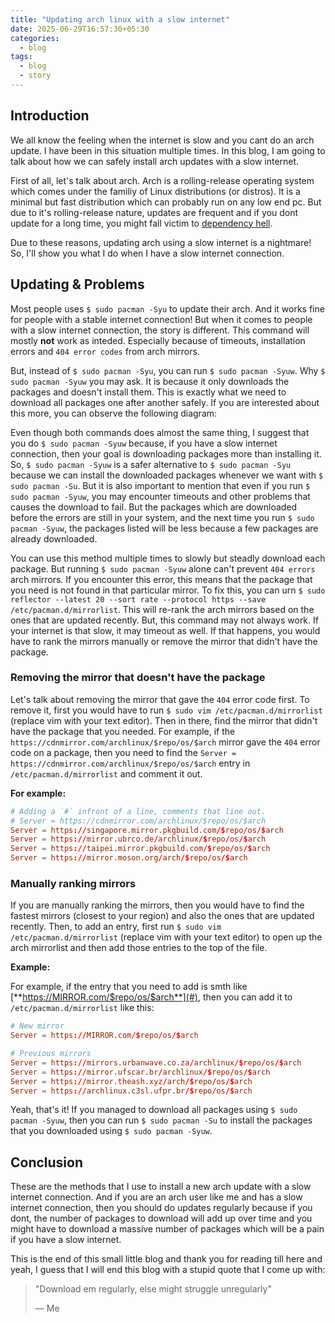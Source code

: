 ```yaml
---
title: "Updating arch linux with a slow internet"
date: 2025-06-29T16:57:30+05:30
categories:
  - blog
tags:
  - blog
  - story
---
```


## Introduction

We all know the feeling when the internet is slow and you cant do an arch update. I have been in this situation multiple times. In this blog, I am going to talk about how we can safely install arch updates with a slow internet.

First of all, let's talk about arch. Arch is a rolling-release operating system which comes under the familiy of Linux distributions (or distros). It is a minimal but fast distribution which can probably run on any low end pc. But due to it's rolling-release nature, updates are frequent and if you dont update for a long time, you might fall victim to [dependency hell](https://en.wikipedia.org/wiki/Dependency_hell).

Due to these reasons, updating arch using a slow internet is a nightmare! So, I'll show you what I do when I have a slow internet connection.

## Updating & Problems

Most people uses `$ sudo pacman -Syu` to update their arch. And it works fine for people with a stable internet connection! But when it comes to people with a slow internet connection, the story is different. This command will mostly **not** work as inteded. Especially because of timeouts, installation errors and `404 error codes` from arch mirrors.

But, instead of `$ sudo pacman -Syu`, you can run `$ sudo pacman -Syuw`. Why `$ sudo pacman -Syuw` you may ask. It is because it only downloads the packages and doesn't install them. This is exactly what we need to download all packages one after another safely. If you are interested about this more, you can observe the following diagram:

<!-- <I-need-to-add-diagram-here> -->

Even though both commands does almost the same thing, I suggest that you do `$ sudo pacman -Syuw` because, if you have a slow internet connection, then your goal is downloading packages more than installing it. So, `$ sudo pacman -Syuw` is a safer alternative to `$ sudo pacman -Syu` because we can install the downloaded packages whenever we want with `$ sudo pacman -Su`. But it is also important to mention that even if you run `$ sudo pacman -Syuw`, you may encounter timeouts and other problems that causes the download to fail. But the packages which are downloaded before the errors are still in your system, and the next time you run `$ sudo pacman -Syuw`, the packages listed will be less because a few packages are already downloaded.

You can use this method multiple times to slowly but steadly download each package. But running `$ sudo pacman -Syuw` alone can't prevent `404 errors` arch mirrors. If you encounter this error, this means that the package that you need is not found in that particular mirror. To fix this, you can urn `$ sudo reflector --latest 20 --sort rate --protocol https --save /etc/pacman.d/mirrorlist`. This will re-rank the arch mirrors based on the ones that are updated recently. But, this command may not always work. If your internet is that slow, it may timeout as well. If that happens, you would have to rank the mirrors manually or remove the mirror that didn't have the package.

### Removing the mirror that doesn't have the package

Let's talk about removing the mirror that gave the `404` error code first. To remove it, first you would have to run `$ sudo vim /etc/pacman.d/mirrorlist` (replace vim with your text editor). Then in there, find the mirror that didn't have the package that you needed. For example, if the `https://cdnmirror.com/archlinux/$repo/os/$arch` mirror gave the `404` error code on a package, then you need to find the `Server = https://cdnmirror.com/archlinux/$repo/os/$arch` entry in `/etc/pacman.d/mirrorlist` and comment it out.

**For example:**

```toml
# Adding a `#` infront of a line, comments that line out.
# Server = https://cdnmirror.com/archlinux/$repo/os/$arch
Server = https://singapore.mirror.pkgbuild.com/$repo/os/$arch
Server = https://mirror.ubrco.de/archlinux/$repo/os/$arch
Server = https://taipei.mirror.pkgbuild.com/$repo/os/$arch
Server = https://mirror.moson.org/arch/$repo/os/$arch
```

### Manually ranking mirrors

If you are manually ranking the mirrors, then you would have to find the fastest mirrors (closest to your region) and also the ones that are updated recently. Then, to add an entry, first run `$ sudo vim /etc/pacman.d/mirrorlist` (replace vim with your text editor) to open up the arch mirrorlist and then add those entries to the top of the file.

**Example:**

For example, if the entry that you need to add is smth like [**https://MIRROR.com/$repo/os/$arch**](#), then you can add it to `/etc/pacman.d/mirrorlist` like this:

```toml
# New mirror
Server = https://MIRROR.com/$repo/os/$arch

# Previous mirrors
Server = https://mirrors.urbanwave.co.za/archlinux/$repo/os/$arch
Server = https://mirror.ufscar.br/archlinux/$repo/os/$arch
Server = https://mirror.theash.xyz/arch/$repo/os/$arch
Server = https://archlinux.c3sl.ufpr.br/$repo/os/$arch
```

Yeah, that's it! If you managed to download all packages using `$ sudo pacman -Syuw`, then you can run `$ sudo pacman -Su` to install the packages that you downloaded using `$ sudo pacman -Syuw`.

## Conclusion

These are the methods that I use to install a new arch update with a slow internet connection.
And if you are an arch user like me and has a slow internet connection, then you should do updates regularly because if you dont, the number of packages to download will add up over time and you might have to download a massive number of packages which will be a pain if you have a slow internet.

This is the end of this small little blog and thank you for reading till here and yeah, I guess that I will end this blog with a stupid quote that I come up with:

> "Download em regularly, else might struggle unregularly"
>
> — Me
